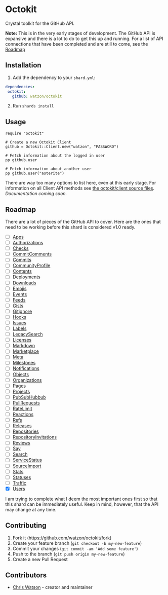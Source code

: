 # Octokit

Crystal toolkit for the GitHub API.

**Note:** This is in the very early stages of development. The GitHub API is expansive and there is a lot to do to get this up and running. For a list of API connections that have been completed and are still to come, see the [Roadmap](#roadmap)

## Installation

1. Add the dependency to your `shard.yml`:

```yaml
dependencies:
 octokit:
   github: watzon/octokit
```

2. Run `shards install`

## Usage

```crystal
require "octokit"

# Create a new Octokit Client
github = Octokit::Client.new("watzon", "PASSWORD")

# Fetch information about the logged in user
pp github.user

# Fetch information about another user
pp github.user("asterite")
```

There are way too many options to list here, even at this early stage. For information on all Client API methods see [the octokit/client source files](https://github.com/watzon/octokit.cr/tree/master/src). *Documentation coming soon.*

## Roadmap

There are a lot of pieces of the GitHub API to cover. Here are the ones that need to be working before this shard is considered v1.0 ready.

- [ ] [Apps]()
- [ ] [Authorizations]()
- [ ] [Checks]()
- [ ] [CommitComments]()
- [ ] [Commits]()
- [ ] [CommunityProfile]()
- [ ] [Contents]()
- [ ] [Deployments]()
- [ ] [Downloads]()
- [ ] [Emojis]()
- [ ] [Events]()
- [ ] [Feeds]()
- [ ] [Gists]()
- [ ] [Gitignore]()
- [ ] [Hooks]()
- [ ] [Issues]()
- [ ] [Labels]()
- [ ] [LegacySearch]()
- [ ] [Licenses]()
- [ ] [Markdown]()
- [ ] [Marketplace]()
- [ ] [Meta]()
- [ ] [Milestones]()
- [ ] [Notifications]()
- [ ] [Objects]()
- [ ] [Organizations]()
- [ ] [Pages]()
- [ ] [Projects]()
- [ ] [PubSubHubbub]()
- [ ] [PullRequests]()
- [ ] [RateLimit]()
- [ ] [Reactions]()
- [ ] [Refs]()
- [ ] [Releases]()
- [ ] [Repositories]()
- [ ] [RepositoryInvitations]()
- [ ] [Reviews]()
- [ ] [Say]()
- [ ] [Search]()
- [ ] [ServiceStatus]()
- [ ] [SourceImport]()
- [ ] [Stats]()
- [ ] [Statuses]()
- [ ] [Traffic]()
- [x] [Users]()

I am trying to complete what I deem the most important ones first so that this shard can be immediately useful. Keep in mind, however, that the API may change at any time.

## Contributing

1. Fork it (<https://github.com/watzon/octokit/fork>)
2. Create your feature branch (`git checkout -b my-new-feature`)
3. Commit your changes (`git commit -am 'Add some feature'`)
4. Push to the branch (`git push origin my-new-feature`)
5. Create a new Pull Request

## Contributors

- [Chris Watson](https://github.com/watzon) - creator and maintainer
